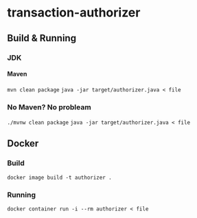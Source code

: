 # transaction-authorizer

## Build & Running

### JDK

#### Maven
`mvn clean package`
`java -jar target/authorizer.java < file`

### No Maven? No probleam
`./mvnw clean package`
`java -jar target/authorizer.java < file`


## Docker

### Build
`docker image build -t authorizer .`

### Running
`docker container run -i --rm authorizer < file`